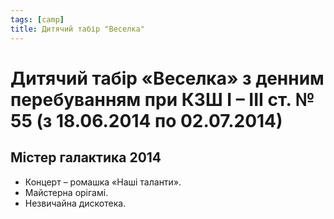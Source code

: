 ```yaml
---
tags: [camp]
title: Дитячий табір "Веселка"
---
```


# Дитячий табір «Веселка» з денним перебуванням при КЗШ І – ІІІ ст. № 55 (з 18.06.2014 по 02.07.2014)

## Містер галактика 2014

- Концерт – ромашка «Наші таланти».
- Майстерна орігамі.
- Незвичайна дискотека.

<slideshow id="72157648750029878"></slideshow>
